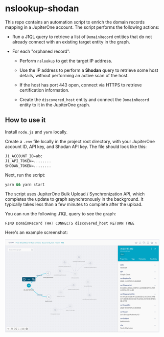 # nslookup-shodan

This repo contains an automation script to enrich the domain records mapping in a JupiterOne account.
The script performs the following actions:

- Run a J1QL query to retrieve a list of `DomainRecord` entities that do not already connect with an
  existing target entity in the graph.

- For each "orphaned record":
  
  - Perform `nslookup` to get the target IP address.

  - Use the IP address to perform a **Shodan** query to retrieve some host details, without performing 
    an active scan of the host.

  - If the host has port 443 open, connect via HTTPS to retrieve certification information.

  - Create the `discovered_host` entity and connect the `DomainRecord` entity to it in the JupiterOne
    graph.

## How to use it

Install `node.js` and `yarn` locally.

Create a `.env` file locally in the project root directory, with your JupiterOne account ID, API key, 
and Shodan API key. The file should look like this:

```text
J1_ACCOUNT_ID=abc
J1_API_TOKEN=........
SHODAN_TOKEN=........
```

Next, run the script:

```bash
yarn && yarn start
```

The script uses JupiterOne Bulk Upload / Synchronization API, which completes the update to graph
asynchronously in the background. It typically takes less than a few minutes to complete after the
upload.

You can run the following J1QL query to see the graph:

```j1ql
FIND DomainRecord THAT CONNECTS discovered_host RETURN TREE
```

Here's an example screenshot:

![graph](graph.png)
